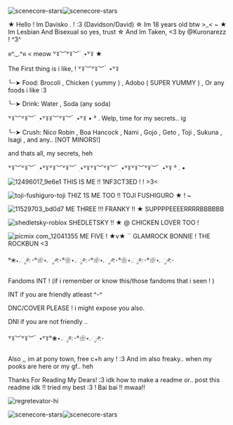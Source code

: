 ![scenecore-stars](https://github.com/user-attachments/assets/c5c61114-7f63-4872-957a-8e299445a8ac)![scenecore-stars](https://github.com/user-attachments/assets/d9df3c3e-0224-4dee-b1c8-dd3a8e067dbb)



★ Hello ! Im Davisko . ! :3 (Davidson/David)
☆ Im 18 years old btw >_< ~
★ Im Lesbian And Bisexual so yes, trust
☆ And Im Taken, <3 by @Kuronarezz ! ^3^

ฅ^._.^ฅ < meow ꒷꒦︶꒷꒦︶ ๋ ࣭ ⭑꒷꒦ ★


The First thing is i like, !
꒷꒦︶꒷꒦︶ ๋ ࣭ ⭑꒷꒦

ׂ╰┈➤ Food: Brocoli , Chicken ( yummy ) , Adobo ( SUPER YUMMY ) , Or any foods i like :3

ׂ╰┈➤ Drink: Water , Soda (any soda)


꒷꒦︶꒷꒦︶ ๋ ࣭ ⭑꒷꒦꒦︶꒷꒦︶ ๋ ࣭ ⭑꒷꒦ • ° .
 Welp, time for my secrets.. ig

ׂ╰┈➤ Crush: Nico Robin , Boa Hancock , Nami , Gojo , Geto , Toji , Sukuna , Isagi , and any.. [NOT MINORS!] 

and thats all, my secrets, heh

꒷꒦︶꒷꒦︶ ๋ ࣭ ⭑꒷꒦꒷꒦︶꒷꒦︶ ๋ ࣭ ⭑꒷꒦꒷꒦︶꒷꒦︶ ๋ ࣭ ⭑꒷꒦꒷꒦︶꒷꒦︶ ๋ ࣭ ⭑꒷꒦ ° . •

   ![12496017_9e6e1](https://github.com/user-attachments/assets/19808e52-be26-4bad-b86e-d8a24789830f)
  THIS IS ME !!
1NF3CT3ED ! ! >3<



  ![toji-fushiguro-toji](https://github.com/user-attachments/assets/9b97af65-4ef7-4dd8-8338-d26fea9c5e8d) THIZ 1S ME TOO !!
TOJI FUSHIGURO ★ ! ~


  ![11529703_bd0d7](https://github.com/user-attachments/assets/bc0ce026-384b-4931-a79e-4b49efec8995)  ME THREE !!!
    FRANKY !! ★ SUPPPPEEEERRRRBBBBBB


   ![shedletsky-roblox](https://github.com/user-attachments/assets/a387033f-16d0-4f9f-bb02-f9e5355cbf1a)
           SHEDLETSKY !! ★ @ CHICKEN LOVER TOO !
    

 ![picmix com_12041355](https://github.com/user-attachments/assets/da23a3b5-8055-4df9-bedf-62f6dfe4a0c6)
      ME FIVE ! ★v★  `` GLAMROCK BONNIE ! THE ROCKBUN <3
  
 °❀⋆.ೃ࿔*:･°❀⋆.ೃ࿔*:･°❀⋆.ೃ࿔*:･°❀⋆.ೃ࿔*:･°❀⋆.ೃ࿔*:･°❀⋆.ೃ࿔*:･

 Fandoms INT ! (if i remember or know this/those fandoms that i seen ! )
 
 INT if you are friendly atleast ^-^
 
 DNC/COVER PLEASE ! i might expose you also.
 
 DNI if you are not friendly ..

 ꒷꒦︶꒷꒦︶ ๋ ࣭ ⭑꒷꒦°❀⋆.ೃ࿔*:･°❀⋆.ೃ࿔*:･

 Also ,, im at pony town, free c+h any ! :3
 And im also freaky.. when my pooks are here or my gf.. heh

Thanks For Reading My Dears! :3 idk how to make a readme or.. post this readme idk !! tried my best :3 ! Bai bai !! mwaa!!

![regretevator-hi](https://github.com/user-attachments/assets/d6ce1bd8-6094-428e-95d8-3867c45108c9)

![scenecore-stars](https://github.com/user-attachments/assets/dc8046f8-270b-437f-bd2f-666a2a00cb6a)![scenecore-stars](https://github.com/user-attachments/assets/9d9f0225-6c78-48be-bc5e-232267b88a44)

